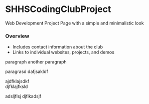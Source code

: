 # SHHSCodingClubProject
Web Development Project Page with a simple and minimalistic look

### Overview

* Includes contact information about the club
* Links to individual websites, projects, and demos

paragraph
another paragraph

paragrasd  dafjsakldf

ajdfklajsdkf  
djfklajfksld

adsljflsj 
djflkadsjf
